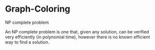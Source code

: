 # Graph-Coloring
NP complete problem

An NP complete problem is one that, given any solution, can be verified very efficiently (in polynomial time), however there is no known efficient way to find a solution.
